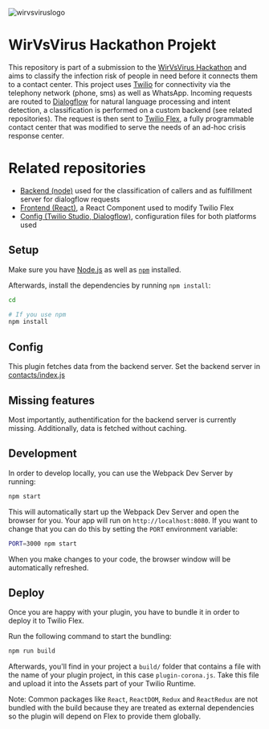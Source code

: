 ![wirvsviruslogo](https://wirvsvirushackathon.org/wp-content/uploads/2020/03/12-scaled.jpg, "WirVsVirus Hackathon")

# WirVsVirus Hackathon Projekt

This repository is part of a submission to the [WirVsVirus Hackathon](https://wirvsvirushackathon.org/) and aims to classify the infection risk of people in need before it connects them to a contact center. This project uses [Twilio](https://twilio.com) for connectivity via the telephony network (phone, sms) as well as WhatsApp. Incoming requests are routed to [Dialogflow](https://dialogflow.com) for natural language processing and intent detection, a classification is performed on a custom backend (see related repositories). The request is then sent to [Twilio Flex](https://twilio.com/flex), a fully programmable contact center that was modified to serve the needs of an ad-hoc crisis response center.

# Related repositories
- [Backend (node)](https://github.com/andrej-s/wirvsvirus-backend) used for the classification of callers and as fulfillment server for dialogflow requests
- [Frontend (React)](https://github.com/andrej-s/wirvsvirus-frontend), a React Component used to modify Twilio Flex
- [Config (Twilio Studio, Dialogflow)](https://github.com/andrej-s/wirvsvirus-config), configuration files for both platforms used

## Setup

Make sure you have [Node.js](https://nodejs.org) as well as [`npm`](https://npmjs.com) installed.

Afterwards, install the dependencies by running `npm install`:

```bash
cd 

# If you use npm
npm install
```

## Config
This plugin fetches data from the backend server. Set the backend server in [contacts/index.js](https://github.com/andrej-s/wirvsvirus-frontend/blob/master/src/Constants/index.js)

## Missing features
Most importantly, authentification for the backend server is currently missing. Additionally, data is fetched without caching.

## Development

In order to develop locally, you can use the Webpack Dev Server by running:

```bash
npm start
```

This will automatically start up the Webpack Dev Server and open the browser for you. Your app will run on `http://localhost:8080`. If you want to change that you can do this by setting the `PORT` environment variable:

```bash
PORT=3000 npm start
```

When you make changes to your code, the browser window will be automatically refreshed.

## Deploy

Once you are happy with your plugin, you have to bundle it in order to deploy it to Twilio Flex.

Run the following command to start the bundling:

```bash
npm run build
```

Afterwards, you'll find in your project a `build/` folder that contains a file with the name of your plugin project, in this case `plugin-corona.js`. Take this file and upload it into the Assets part of your Twilio Runtime.

Note: Common packages like `React`, `ReactDOM`, `Redux` and `ReactRedux` are not bundled with the build because they are treated as external dependencies so the plugin will depend on Flex to provide them globally.